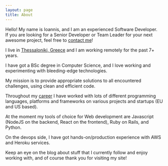 ```yaml
---
layout: page
title: About
---
```


<p class="message">
  Hello! My name is Ioannis, and I am an experienced Software Developer.<br>
  If you are looking for a Senior Developer or Team Leader for your next awesome project, feel free to <a href="mailto:giannis.p@gmail.com">contact me</a>!
</p>

I live in [Thessaloniki, Greece](https://goo.gl/maps/WVo3Uja7t2T2) and I am working remotely for the past 7+ years.

I have got a BSc degree in Computer Science, and I love working and experimenting with bleeding-edge technologies.

My mission is to provide appropriate solutions to all encountered challenges, using clean and efficient code.  

Throughout my [career](https://gr.linkedin.com/in/ipoulakas) I have worked with lots of different programming languages, platforms and frameworks on various projects and startups (EU and US based).  

At the moment my tools of choice for Web development are Javascript (NodeJS on the backend, React on the frontend), Ruby on Rails, and Python.  

On the devops side, I have got hands-on/production experience with AWS and Heroku services.

Keep an eye on the blog about stuff that I currently follow and enjoy working with, and of course thank you for visiting my site!
